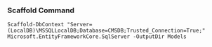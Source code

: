 ### Scaffold Command

`Scaffold-DbContext "Server=(LocalDB)\MSSQLLocalDB;Database=CMSDB;Trusted_Connection=True;" Microsoft.EntityFrameworkCore.SqlServer -OutputDir Models`